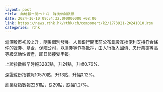 ```yaml
---
layout: post
title: 內地股市開市上升　隨後個別發展
date: 2024-10-10 09:54:32.000000000 +08:00
link: https://news.rthk.hk/rthk/ch/component/k2/1773921-20241010.htm
categories: rthk
---
```


滬深股市初段上升，隨後個別發展。人民銀行開市前公布創設互換便利支持符合條件的證券、基金、保險公司，以債券等作為抵押，由人行換入國債、央行票據等高等級流動性資產，即日起接受申報。

上證指數較早時報3283點，升24點，升幅0.76%。

深證成份指數報10570點，升13點，升幅0.12%。

創業板指數報2251點，跌29點，跌幅1.27%。
